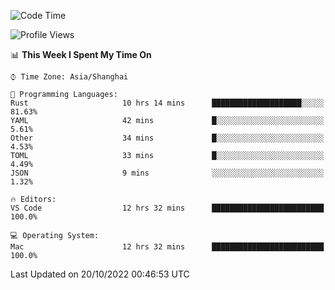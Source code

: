 <!--START_SECTION:waka-->
![Code Time](http://img.shields.io/badge/Code%20Time-1%2C747%20hrs%2021%20mins-blue)

![Profile Views](http://img.shields.io/badge/Profile%20Views-14-blue)

📊 **This Week I Spent My Time On** 

```text
⌚︎ Time Zone: Asia/Shanghai

💬 Programming Languages: 
Rust                     10 hrs 14 mins      ████████████████████░░░░░   81.63% 
YAML                     42 mins             █░░░░░░░░░░░░░░░░░░░░░░░░   5.61% 
Other                    34 mins             █░░░░░░░░░░░░░░░░░░░░░░░░   4.53% 
TOML                     33 mins             █░░░░░░░░░░░░░░░░░░░░░░░░   4.49% 
JSON                     9 mins              ░░░░░░░░░░░░░░░░░░░░░░░░░   1.32%

🔥 Editors: 
VS Code                  12 hrs 32 mins      █████████████████████████   100.0%

💻 Operating System: 
Mac                      12 hrs 32 mins      █████████████████████████   100.0%

```


 Last Updated on 20/10/2022 00:46:53 UTC
<!--END_SECTION:waka-->

<!--![CodersRank](https://cr-skills-chart-widget.azurewebsites.net/api/api?username=BugenZhao&padding=16&tooltip=true&branding=false&sort-by-score=true&skills=Rust%2C%20Swift%2C%20C%2C%20TypeScript%2C%20Java%2C%20Go%2C%20Dart%2C%20C%2B%2B%2C%20Python%2C%20Assembly%2C%20Shell%2C%20Kotlin)-->
